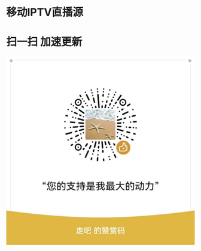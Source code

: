 移动IPTV直播源
=
扫一扫 加速更新
=
![image](https://github.com/yue365/IPTV/blob/master/%E5%BE%AE%E4%BF%A1%E5%9B%BE%E7%89%87_20240117232419.jpg)
